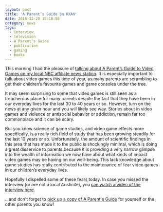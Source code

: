 ```yaml
---
layout: post
title: 'A Parent’s Guide on KXAN'
date: 2016-12-20 15:18:58
category: news
tags:
  - interview
  - television
  - A Parent's Guide
  - publication
  - gaming
  - books
---
```


This morning I had the pleasure of [talking about A Parent’s Guide to Video Games on my local NBC affiliate news station](http://kxan.com/2016/12/20/a-parents-guide-to-video-games-how-games-impact-children/). It is especially important to talk about video games this time of year, as many parents are scrambling to get their children’s favourite games and game consoles under the tree.

It may seem surprising to some that video games is still seen as a treacherous place for many parents despite the fact that they have been in our everyday lives for the last 30 to 40 years or so. However, turn on the news at any given hour and you will likely see way. Stories about in video games and violence or antisocial behavior or addiction, remain far too commonplace and it can be scary.

But you know science of game studies, and video game effects more specifically, is a really rich field of study that has been growing steadily for the last 10 years or so. Unfortunately, the amount of scientific findings in this area that has made it to the public is shockingly minimal, which is doing a great disservice to parents because it is providing a very narrow glimpse into the wealth of information we now have about what kinds of impact video games may be having on our well-being. This lack knowledge about game studies has really contributed to the maintenance of fear video games in our children’s everyday lives.

Hopefully I dispelled some of these fears today. In case you missed the interview (or are not a local Austinite), you [can watch a video of the interview here](http://kxan.com/2016/12/20/a-parents-guide-to-video-games-how-games-impact-children/).

...and don't forget to [pick up a copy of A Parent's Guide](https://www.amazon.com/Parents-Guide-Video-Games-understanding/dp/1537359835/ref=cm_cr_arp_d_product_top?ie=UTF8) for yourself or the other parents you know!
